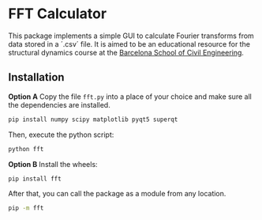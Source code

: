 # FFT Calculator

This package implements a simple GUI to calculate Fourier transforms from data stored in a ´.csv´ file. It is aimed to be an educational resource for the structural dynamics course at the [Barcelona School of Civil Engineering](https://camins.upc.edu/en).

## Installation

**Option A** Copy the file `fft.py` into a place of your choice and make sure all the dependencies are installed.
```sh
pip install numpy scipy matplotlib pyqt5 superqt
```
Then, execute the python script:
```sh
python fft
```

**Option B** Install the wheels:
```sh
pip install fft
```
After that, you can call the package as a module from any location.
```sh
pip -m fft
```
